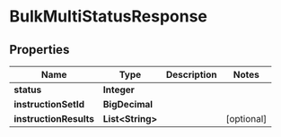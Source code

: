 

# BulkMultiStatusResponse


## Properties

| Name | Type | Description | Notes |
|------------ | ------------- | ------------- | -------------|
|**status** | **Integer** |  |  |
|**instructionSetId** | **BigDecimal** |  |  |
|**instructionResults** | **List&lt;String&gt;** |  |  [optional] |



